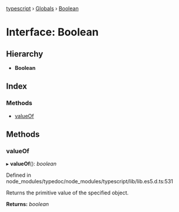 [typescript](../README.md) › [Globals](../globals.md) › [Boolean](boolean.md)

# Interface: Boolean

## Hierarchy

* **Boolean**

## Index

### Methods

* [valueOf](boolean.md#valueof)

## Methods

###  valueOf

▸ **valueOf**(): *boolean*

Defined in node_modules/typedoc/node_modules/typescript/lib/lib.es5.d.ts:531

Returns the primitive value of the specified object.

**Returns:** *boolean*
